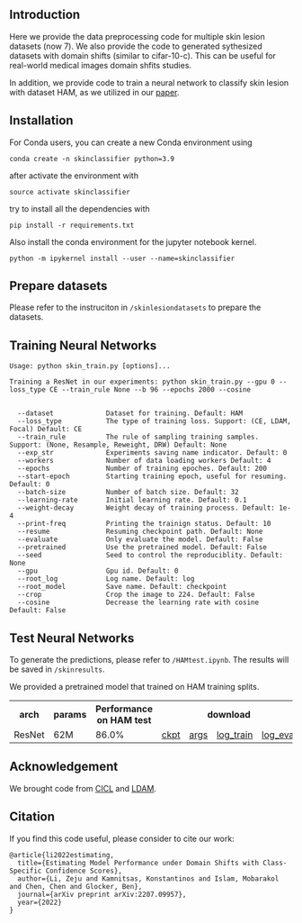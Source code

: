 ## Introduction

Here we provide the data preprocessing code for multiple skin lesion datasets (now 7). We also provide the code to generated sythesized datasets with domain shifts (similar to cifar-10-c). This can be useful for real-world medical images domain shfits studies.

In addition, we provide code to train a neural network to classify skin lesion with dataset HAM, as we utilized in our [paper](https://arxiv.org/abs/2207.09957). 

## Installation

For Conda users, you can create a new Conda environment using

```
conda create -n skinclassifier python=3.9
```

after activate the environment with 
```
source activate skinclassifier
```
try to install all the dependencies with

```
pip install -r requirements.txt
```

Also install the conda environment for the jupyter notebook kernel.

```
python -m ipykernel install --user --name=skinclassifier
```

## Prepare datasets

Please refer to the instruciton in `/skinlesiondatasets` to prepare the datasets.


## Training Neural Networks

```console
Usage: python skin_train.py [options]...

Training a ResNet in our experiments: python skin_train.py --gpu 0 --loss_type CE --train_rule None --b 96 --epochs 2000 --cosine


  --dataset             Dataset for training. Default: HAM
  --loss_type           The type of training loss. Support: (CE, LDAM, Focal) Default: CE
  --train_rule          The rule of sampling training samples. Support: (None, Resample, Reweight, DRW) Default: None
  --exp_str             Experiments saving name indicator. Default: 0
  --workers             Number of data loading workers Default: 4
  --epochs              Number of training epoches. Default: 200
  --start-epoch         Starting training epoch, useful for resuming. Default: 0
  --batch-size          Number of batch size. Default: 32
  --learning-rate       Initial learning rate. Default: 0.1
  --weight-decay        Weight decay of training process. Default: 1e-4
  --print-freq          Printing the trainign status. Default: 10
  --resume              Resuming checkpoint path. Default: None
  --evaluate            Only evaluate the model. Default: False
  --pretrained          Use the pretrained model. Default: False
  --seed                Seed to control the reproduciblity. Default: None
  --gpu                 Gpu id. Default: 0
  --root_log            Log name. Default: log
  --root_model          Save name. Default: checkpoint
  --crop                Crop the image to 224. Default: False
  --cosine              Decrease the learning rate with cosine Default: False

```


## Test Neural Networks

To generate the predictions, please refer to `/HAMtest.ipynb`. The results will be saved in `/skinresults`.

We provided a pretrained model that trained on HAM training splits. 

<table>
  <tr>
    <th>arch</th>
    <th>params</th>
    <th>Performance on HAM test</th>
    <th colspan="6">download</th>
  </tr>
  <tr>
    <td>ResNet</td>
    <td>62M</td>
    <td>86.0%</td>
    <td><a href="https://drive.google.com/file/d/1yc0aJ-6TfP3_ysvx_FUrfzFCxqx8JwoF/view?usp=drive_link">ckpt</a></td>
    <td><a href="https://drive.google.com/file/d/1sCtYfPS_mJeKGfBk7PiMuzfNMNJRXih_/view?usp=sharing">args</a></td>
    <td><a href="https://drive.google.com/file/d/17j2JhxZm5saORRiT78VYjQKj6nkTG9MN/view?usp=sharing">log_train</a></td>
    <td><a href="https://drive.google.com/file/d/1dxiqMMQiviT3vPPvEA05T6GNk7V5pI9o/view?usp=sharing">log_eval</a></td>
  </tr>
</table>


## Acknowledgement

We brought code from [CICL](https://github.com/YMarrakchi/CICL) and [LDAM](https://github.com/kaidic/LDAM-DRW).

## Citation
If you find this code useful, please consider to cite our work:

```
@article{li2022estimating,
  title={Estimating Model Performance under Domain Shifts with Class-Specific Confidence Scores},
  author={Li, Zeju and Kamnitsas, Konstantinos and Islam, Mobarakol and Chen, Chen and Glocker, Ben},
  journal={arXiv preprint arXiv:2207.09957},
  year={2022}
}
```